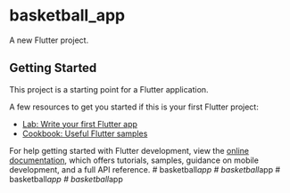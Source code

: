 # basketball_app

A new Flutter project.

## Getting Started

This project is a starting point for a Flutter application.

A few resources to get you started if this is your first Flutter project:

- [Lab: Write your first Flutter app](https://docs.flutter.dev/get-started/codelab)
- [Cookbook: Useful Flutter samples](https://docs.flutter.dev/cookbook)

For help getting started with Flutter development, view the
[online documentation](https://docs.flutter.dev/), which offers tutorials,
samples, guidance on mobile development, and a full API reference.
#   b a s k e t b a l l _ a p p  
 #   b a s k e t b a l l _ a p p  
 #   b a s k e t b a l l _ a p p  
 #   b a s k e t b a l l _ a p p  
 